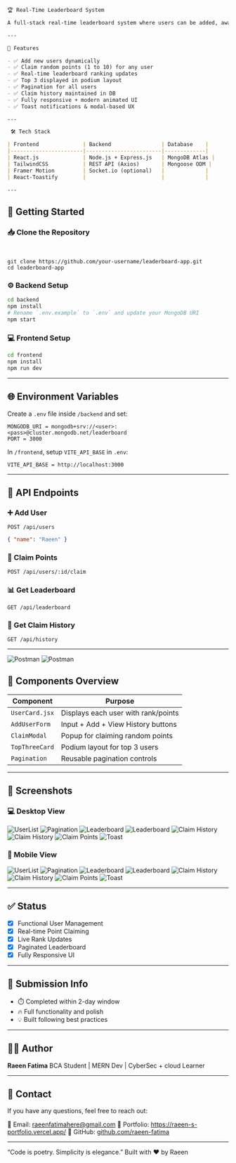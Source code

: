 



```md
🏆 Real-Time Leaderboard System

A full-stack real-time leaderboard system where users can be added, awarded points through a claim system, and ranked dynamically. Built with **Node.js**, **MongoDB**, and **React.js** (with TailwindCSS & Framer Motion for UI polish).

---

📌 Features

- ✅ Add new users dynamically
- ✅ Claim random points (1 to 10) for any user
- ✅ Real-time leaderboard ranking updates
- ✅ Top 3 displayed in podium layout
- ✅ Pagination for all users
- ✅ Claim history maintained in DB
- ✅ Fully responsive + modern animated UI
- ✅ Toast notifications & modal-based UX

---

 🛠️ Tech Stack

| Frontend              | Backend                | Database    |
|-----------------------|------------------------|-------------|
| React.js              | Node.js + Express.js   | MongoDB Atlas |
| TailwindCSS           | REST API (Axios)       | Mongoose ODM |
| Framer Motion         | Socket.io (optional)   |             |
| React-Toastify        |                        |             |

---

```


## 🚀 Getting Started

### 📥 Clone the Repository
````


git clone https://github.com/your-username/leaderboard-app.git
cd leaderboard-app
````

### ⚙️ Backend Setup

```bash
cd backend
npm install
# Rename `.env.example` to `.env` and update your MongoDB URI
npm start
```

### 💻 Frontend Setup

```bash
cd frontend
npm install
npm run dev
```

---

## 🌐 Environment Variables

Create a `.env` file inside `/backend` and set:

```
MONGODB_URI = mongodb+srv://<user>:<pass>@cluster.mongodb.net/leaderboard
PORT = 3000
```

In `/frontend`, setup `VITE_API_BASE` in `.env`:

```
VITE_API_BASE = http://localhost:3000
```

---

## 🎯 API Endpoints

### ➕ Add User

`POST /api/users`

```json
{ "name": "Raeen" }
```

### 🎁 Claim Points

`POST /api/users/:id/claim`

### 📊 Get Leaderboard

`GET /api/leaderboard`

### 📜 Get Claim History

`GET /api/history`

---
![Postman](https://github.com/user-attachments/assets/820cc4c0-8202-4378-a242-059ba62724ab)
![Postman](https://github.com/user-attachments/assets/2f7d834a-ebf6-469f-a1b6-8845e09b125f)
## 🧩 Components Overview

| Component      | Purpose                             |
| -------------- | ----------------------------------- |
| `UserCard.jsx` | Displays each user with rank/points |
| `AddUserForm`  | Input + Add + View History buttons  |
| `ClaimModal`   | Popup for claiming random points    |
| `TopThreeCard` | Podium layout for top 3 users       |
| `Pagination`   | Reusable pagination controls        |

---

## 📸 Screenshots

### 💻 Desktop View

![UserList](https://github.com/user-attachments/assets/0305615b-1dab-4086-8375-8f3f519d0e22)
![Pagination](https://github.com/user-attachments/assets/a5a86679-5c0c-4c08-a393-256b675068fb)
![Leaderboard](https://github.com/user-attachments/assets/03a017fa-fb3c-4098-b080-4fe9a571a573)
![Leaderboard](https://github.com/user-attachments/assets/189bb4a4-d292-4a96-9240-07d33e14e7a2)
![Claim History](https://github.com/user-attachments/assets/eb01dd74-e338-4bea-9a16-ec1a1afbd20f)
![Claim History](https://github.com/user-attachments/assets/f9a4f14c-4a31-4776-a0fe-7b5ba173f5c0)
![Claim Points](https://github.com/user-attachments/assets/2c176905-a7cb-4292-b8f1-f2580fd7605b)
![Toast](https://github.com/user-attachments/assets/1884d2a5-0fff-4abe-a1c0-e0a03ac5a321)


### 📱 Mobile View

![UserList](https://github.com/user-attachments/assets/1bd9de5e-7a5a-4153-b964-689f0d6a0841)
![Pagination](https://github.com/user-attachments/assets/ce874525-b0c5-4c56-ace9-2971c9364fea)
![Leaderboard](https://github.com/user-attachments/assets/079f240c-ff9f-4b22-9340-43434d980275)
![Leaderboard](https://github.com/user-attachments/assets/eb9ea1fd-86b7-4a98-904e-8630a99d6d63)
![Claim History](https://github.com/user-attachments/assets/149d2476-0ec4-42ce-b78c-9b5fec261eea)
![Claim History](https://github.com/user-attachments/assets/dab62da3-6703-4353-9622-0ae694b7e967)
![Claim Points](https://github.com/user-attachments/assets/7b7aa65e-b79a-4b0e-9c00-689225f8bfc0)
![Toast](https://github.com/user-attachments/assets/57e14d14-b15a-4572-80b6-700d23e2b752)


---

## ✅ Status

* [x] Functional User Management
* [x] Real-time Point Claiming
* [x] Live Rank Updates
* [x] Paginated Leaderboard
* [x] Fully Responsive UI

---

## 🏁 Submission Info

* ⏱️ Completed within 2-day window
* 🔥 Full functionality and polish
* 💡 Built following best practices

---

## 🙋‍♀️ Author

**Raeen Fatima**
BCA Student | MERN Dev | CyberSec + cloud Learner

---

## 📧 Contact

If you have any questions, feel free to reach out:

📩 Email: [raeenfatimahere@gmail.com](mailto:raeenfatimahere@gmail.com)
🔗 Portfolio: https://raeen-s-portfolio.vercel.app/
🔗 GitHub: [github.com/raeen-fatima](https://github.com/raeen-fatima)

---

 “Code is poetry. Simplicity is elegance.”
Built with ❤️ by Raeen

